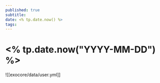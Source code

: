 ```yaml
---
published: true
subtitle: 
date: <% tp.date.now() %>
tags: 
---
```


# <% tp.date.now("YYYY-MM-DD") %>
![[exocore/data/user.yml]]